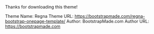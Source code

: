 Thanks for downloading this theme!

Theme Name: Regna
Theme URL: https://bootstrapmade.com/regna-bootstrap-onepage-template/
Author: BootstrapMade.com
Author URL: https://bootstrapmade.com
